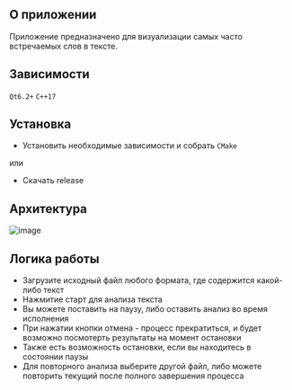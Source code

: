 ## О приложении
Приложение предназначено для визуализации самых часто встречаемых слов в тексте. 

## Зависимости
`Qt6.2+`
`C++17`

## Установка
- Установить необходимые зависимости и собрать `CMake`

или
- Скачать release

## Архитектура
![image](https://github.com/other-repositories/testing-task-histogram/assets/92841151/786a6242-faa3-4d95-bf08-36ab92ab76e0)

## Логика работы
- Загрузите исходный файл любого формата, где содержится какой-либо текст
- Нажмитие старт для анализа текста
- Вы можете поставить на паузу, либо оставить анализ во время исполнения
- При нажатии кнопки отмена - процесс прекратиться, и будет возможно посмотерть результаты на момент остановки
- Также есть возможность остановки, если вы находитесь в состоянии паузы
- Для повторного анализа выберите другой файл, либо можете повторить текущий после полного завершения процесса
